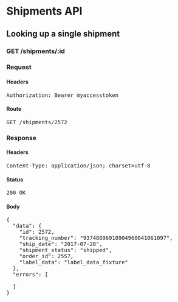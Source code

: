# Shipments API

## Looking up a single shipment

### GET /shipments/:id
### Request

#### Headers

<pre>Authorization: Bearer myaccesstoken</pre>

#### Route

<pre>GET /shipments/2572</pre>

### Response

#### Headers

<pre>Content-Type: application/json; charset=utf-8</pre>

#### Status

<pre>200 OK</pre>

#### Body

<pre>{
  "data": {
    "id": 2572,
    "tracking_number": "93748896910904960041061097",
    "ship_date": "2017-07-28",
    "shipment_status": "shipped",
    "order_id": 2557,
    "label_data": "label_data_fixture"
  },
  "errors": [

  ]
}</pre>
